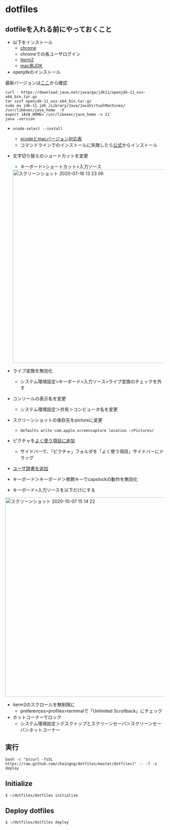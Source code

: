 # dotfiles

## dotfileを入れる前にやっておくこと
- 以下をインストール
  - [chrome](https://support.google.com/chrome/answer/95346?co=GENIE.Platform%3DDesktop&hl=ja)
  - chromeでの各ユーザログイン
  - [iterm2](https://www.iterm2.com/)
  - [mac用JDK](https://www.oracle.com/technetwork/java/javase/downloads/index.html)
- openjdkのインストール

最新バージョンは[ここ](http://jdk.java.net/)から確認

```
curl - https://download.java.net/java/ga/jdk11/openjdk-11_osx-x64_bin.tar.gz
tar xvzf openjdk-11_osx-x64_bin.tar.gz
sudo mv jdk-11.jdk /Library/Java/JavaVirtualMachines/
/usr/libexec/java_home  -V
export JAVA_HOME=`/usr/libexec/java_home -v 11`
java -version
```

- `xcode-select --install`
  - [xcodeとmacバージョン対応表](https://qiita.com/thinkalot/items/1dfdba642906c1bf1fd2)
  - コマンドラインでのインストールに失敗したら[公式](https://idmsa.apple.com/IDMSWebAuth/signin?appIdKey=891bd3417a7776362562d2197f89480a8547b108fd934911bcbea0110d07f757&path=%2Fdownload%2Fmore%2F&rv=1)からインストール
- 文字切り替えのショートカットを変更
  - キーボード>ショートカット>入力ソース
  
  <img width="612" alt="スクリーンショット 2020-07-16 13 23 06" src="https://user-images.githubusercontent.com/3523368/87626535-8713c480-c767-11ea-9c19-c246b2e325b2.png">

  
- ライブ変換を無効化
  - システム環境設定>キーボード>入力ソース>ライブ変換のチェックを外す
- コンソールの表示名を変更
  - システム環境設定＞共有＞コンピュータ名を変更
- スクリーンショットの保存先をpictureに変更
  - `defaults write com.apple.screencapture location ~/Pictures/`
- ピクチャを[よく使う項目に追加](https://pc-karuma.net/mac-finder-sidebar-favorites-folder-add/)
  - サイドバーで、「ピクチャ」フォルダを「よく使う項目」サイドバーにドラッグ
- [ユーザ辞書を追加](https://pc-karuma.net/mac-user-dictionary/)
- キーボード＞キーボード＞修飾キーでcapslockの動作を無効化
- キーボード>入力ソースを以下だけにする
<img width="631" alt="スクリーンショット 2020-10-07 15 14 22" src="https://user-images.githubusercontent.com/3523368/95294340-0c62cd00-08b0-11eb-81f1-a2b09b674183.png">

- iterm2のスクロールを無制限に
  - preferences>profiles>terminalで「Unlimited Scrollback」にチェック
- ホットコーナーでロック
  - システム環境設定＞デスクトップとスクリーンセーバ＞スクリーンセーバ＞ホットコーナー

## 実行

```
bash -c "$(curl -fsSL https://raw.github.com/chaingng/dotfiles/master/dotfiles)" -- -f -s deploy
```

## Initialize

```
$ ~/dotfiles/dotfiles initialize
```

## Deploy dotfiles

```
$ ~/dotfiles/dotfiles deploy
```
